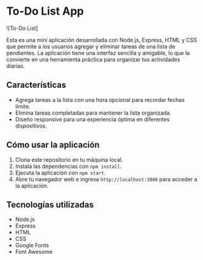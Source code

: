 # To-Do List App

![To-Do List]

Esta es una mini aplicación desarrollada con Node.js, Express, HTML y CSS que permite a los usuarios agregar y eliminar tareas de una lista de pendientes. La aplicación tiene una interfaz sencilla y amigable, lo que la convierte en una herramienta práctica para organizar tus actividades diarias.

## Características

- Agrega tareas a la lista con una hora opcional para recordar fechas límite.
- Elimina tareas completadas para mantener la lista organizada.
- Diseño responsive para una experiencia óptima en diferentes dispositivos.

## Cómo usar la aplicación

1. Clona este repositorio en tu máquina local.
2. Instala las dependencias con `npm install`.
3. Ejecuta la aplicación con `npm start`.
4. Abre tu navegador web e ingresa `http://localhost:3000` para acceder a la aplicación.

## Tecnologías utilizadas

- Node.js
- Express
- HTML
- CSS
- Google Fonts
- Font Awesome

